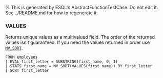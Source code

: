 % This is generated by ESQL's AbstractFunctionTestCase. Do not edit it. See ../README.md for how to regenerate it.

### VALUES
Returns unique values as a multivalued field. The order of the returned values isn’t guaranteed.
If you need the values returned in order use
[`MV_SORT`](https://www.elastic.co/docs/reference/query-languages/esql/functions-operators/mv-functions#esql-mv_sort).

```esql
FROM employees
| EVAL first_letter = SUBSTRING(first_name, 0, 1)
| STATS first_name = MV_SORT(VALUES(first_name)) BY first_letter
| SORT first_letter
```
